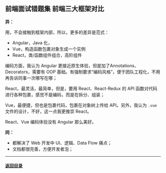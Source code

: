 ## 前端面试错题集 前端三大框架对比

**异：**

用，不会接触到框架内部，所以，更多的差异是范式：

- Angular，Java 化，
- Vue，构造函数包裹对象生成一个实例
- React，类/函数组件组合，高阶组件

编码方面，我认为 Angular 更接近原生体验，但是加了Annotations、Decorators，需要有 OOP 基础。有强制要求“编码风格”，便于团队工程化，不用再告诉同事一次哪写在哪；

React，最灵活，最简单，但是，要用 React、React-Redux 的 API 函数对代码进行各种包裹，感觉不是编码，而是在拆分、组装；

Vue，最便捷，但也是包裹代码，包裹在对象树上传给 API。另外，我认为 `.vue` 文件的设计，不好，这一点我更推崇 React。

React、Vue 编码体验没有 Angular 那么美好。

**同：**

- 都解决了 Web 开发中 UI、逻辑、Data Flow 痛点；
- 文档都很完善，方便开发者泡；



---

#### [返回目录](./)

